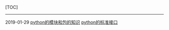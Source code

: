 [TOC]

---
2019-01-29
[python的模块和包的知识](http://blog.csdn.net/leadai/article/details/78558086)
[python的标准接口](http://python.usyiyi.cn/translate/python_352/library/index.html)